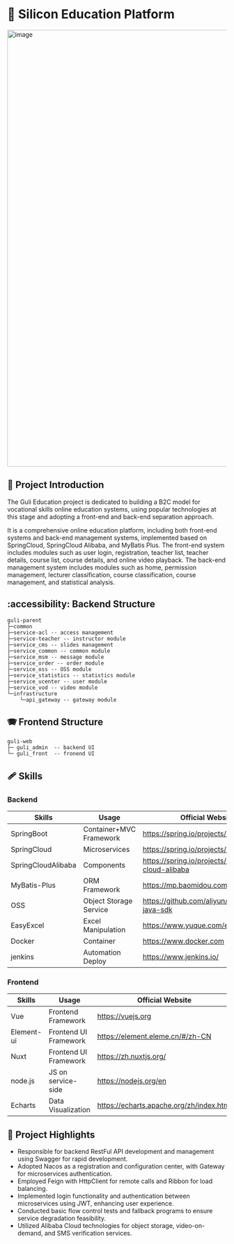 # 🏫 Silicon Education Platform


<img width="1000" alt="image" src="https://github.com/Tyler03118/Edu_SpringCloud/assets/113784268/6c129f6a-3c06-488f-9f3d-4b8f7c24cbce">



## 🧮 Project Introduction
The Guli Education project is dedicated to building a B2C model for vocational skills online education systems, using popular technologies at this stage and adopting a front-end and back-end separation approach. 

It is a comprehensive online education platform, including both front-end systems and back-end management systems, implemented based on SpringCloud, SpringCloud Alibaba, and MyBatis Plus. The front-end system includes modules such as user login, registration, teacher list, teacher details, course list, course details, and online video playback. The back-end management system includes modules such as home, permission management, lecturer classification, course classification, course management, and statistical analysis.

## :accessibility: Backend Structure
```
guli-parent
├─common  
├─service-acl -- access management
├─service-teacher -- instructor module
├─service_cms -- slides management
├─service_common -- common module
├─service_msm -- message module
├─service_order -- order module
├─service_oss -- OSS module
├─service_statistics -- statistics module
├─service_ucenter -- user module
├─service_vod -- video module
└─infrastructure
    └─api_gateway -- gateway module
```
## 🪗 Frontend Structure
```
guli-web
├─ guli_admin  -- backend UI
└─ guli_front  -- fronend UI
```
## 🩹 Skills
### Backend
| Skills         | Usage | Official Website         |
| ------------------ | ------------- | ----------------------------------------------- |
| SpringBoot         | Container+MVC Framework | https://spring.io/projects/spring-boot          |
| SpringCloud        | Microservices | https://spring.io/projects/spring-cloud         |
| SpringCloudAlibaba | Components | https://spring.io/projects/spring-cloud-alibaba |
| MyBatis-Plus       | ORM Framework     | https://mp.baomidou.com                         |
| OSS                | Object Storage Service | https://github.com/aliyun/aliyun-oss-java-sdk   |
| EasyExcel          | Excel Manipulation | https://www.yuque.com/easyexcel/doc             |
| Docker             | Container | https://www.docker.com                          |
| jenkins            | Automation Deploy | https://www.jenkins.io/                         |

### Frontend
| Skills         | Usage | Official Website         |
| ---------- | -------------- | ---------------------------------------- |
| Vue        | Frontend Framework   | https://vuejs.org                        |
| Element-ui | Frontend UI Framework | https://element.eleme.cn/#/zh-CN         |
| Nuxt       | Frontend UI Framework | https://zh.nuxtjs.org/                   |
| node.js    | JS on service-side| https://nodejs.org/en                    |
| Echarts    | Data Visualization | https://echarts.apache.org/zh/index.html |

## 🚡 Project Highlights
- Responsible for backend RestFul API development and management using Swagger for rapid development.
- Adopted Nacos as a registration and configuration center, with Gateway for microservices authentication.
- Employed Feign with HttpClient for remote calls and Ribbon for load balancing.
- Implemented login functionality and authentication between microservices using JWT, enhancing
user experience.
- Conducted basic flow control tests and fallback programs to ensure service degradation feasibility.
- Utilized Alibaba Cloud technologies for object storage, video-on-demand, and SMS verification services.
